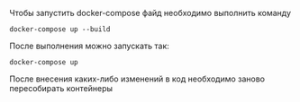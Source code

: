 

Чтобы запустить docker-compose файд необходимо выполнить команду
```
docker-compose up --build
```
После выполнения можно запускать так:
```
docker-compose up
```
После внесения каких-либо изменений в код необходимо заново пересобирать контейнеры 
```
